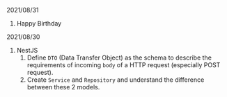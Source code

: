 2021/08/31
1. Happy Birthday

2021/08/30
1. NestJS
   1. Define `DTO` (Data Transfer Object) as the schema to describe the requirements of incoming `body` of a HTTP request (especially POST request).
   2. Create `Service` and `Repository` and understand the difference between these 2 models.